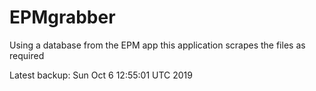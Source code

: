 # EPMgrabber
Using a database from the EPM app this application scrapes the files as required


Latest backup: Sun Oct 6 12:55:01 UTC 2019
